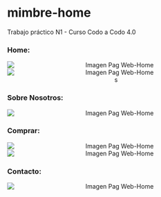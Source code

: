 # mimbre-home
Trabajo práctico N1 - Curso Codo a Codo 4.0

### Home:

<div align="center">
  <img src="https://i.ibb.co/mv9WdZv/1.png" alt="Imagen Pag Web-Home" style="display: block; margin: 0 auto" />
    <img src="https://i.ibb.co/xCWYZ9n/2.png" alt="Imagen Pag Web-Home" style="display: block; margin: 0 auto" />s
</div>


### Sobre Nosotros:
<div align="center">
    <img src="https://i.ibb.co/23xj1GD/3.png" alt="Imagen Pag Web-Home" style="display: block; margin: 0 auto" />
</div>

### Comprar:
<div align="center">
    <img src="https://i.ibb.co/g3RPRsV/4.png" alt="Imagen Pag Web-Home" style="display: block; margin: 0 auto" />
    <img src="https://i.ibb.co/PhzgH6d/5.png" alt="Imagen Pag Web-Home" style="display: block; margin: 0 auto" />
</div>

### Contacto:

<div align="center">
    <img src="https://i.ibb.co/nkXGC6d/6.png" alt="Imagen Pag Web-Home" style="display: block; margin: 0 auto" />
</div>

